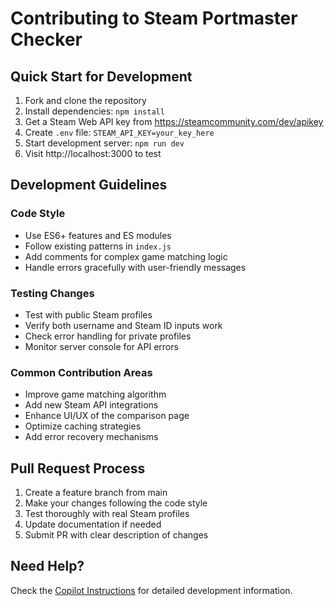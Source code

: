 # Contributing to Steam Portmaster Checker

## Quick Start for Development

1. Fork and clone the repository
2. Install dependencies: `npm install`
3. Get a Steam Web API key from https://steamcommunity.com/dev/apikey
4. Create `.env` file: `STEAM_API_KEY=your_key_here`
5. Start development server: `npm run dev`
6. Visit http://localhost:3000 to test

## Development Guidelines

### Code Style
- Use ES6+ features and ES modules
- Follow existing patterns in `index.js`
- Add comments for complex game matching logic
- Handle errors gracefully with user-friendly messages

### Testing Changes
- Test with public Steam profiles
- Verify both username and Steam ID inputs work
- Check error handling for private profiles
- Monitor server console for API errors

### Common Contribution Areas
- Improve game matching algorithm
- Add new Steam API integrations
- Enhance UI/UX of the comparison page
- Optimize caching strategies
- Add error recovery mechanisms

## Pull Request Process

1. Create a feature branch from main
2. Make your changes following the code style
3. Test thoroughly with real Steam profiles
4. Update documentation if needed
5. Submit PR with clear description of changes

## Need Help?

Check the [Copilot Instructions](.github/COPILOT_INSTRUCTIONS.md) for detailed development information.